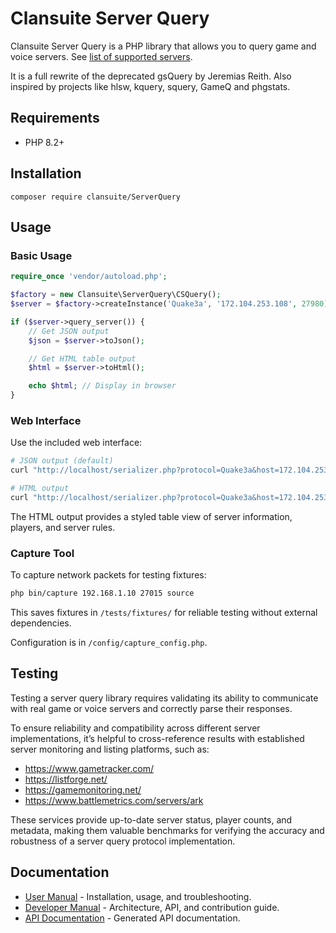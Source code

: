 # Clansuite Server Query

Clansuite Server Query is a PHP library that allows you to query
game and voice servers. See [list of supported servers](/docs/protocols.md).

It is a full rewrite of the deprecated gsQuery by Jeremias Reith.
Also inspired by projects like hlsw, kquery, squery, GameQ and phgstats.

## Requirements

- PHP 8.2+

## Installation

`composer require clansuite/ServerQuery`

## Usage

### Basic Usage

```php
require_once 'vendor/autoload.php';

$factory = new Clansuite\ServerQuery\CSQuery();
$server = $factory->createInstance('Quake3a', '172.104.253.108', 27980);

if ($server->query_server()) {
    // Get JSON output
    $json = $server->toJson();

    // Get HTML table output
    $html = $server->toHtml();

    echo $html; // Display in browser
}
```

### Web Interface

Use the included web interface:

```bash
# JSON output (default)
curl "http://localhost/serializer.php?protocol=Quake3a&host=172.104.253.108&queryport=27980"

# HTML output
curl "http://localhost/serializer.php?protocol=Quake3a&host=172.104.253.108&queryport=27980&format=html"
```

The HTML output provides a styled table view of server information, players, and server rules.

### Capture Tool

To capture network packets for testing fixtures:

```bash
php bin/capture 192.168.1.10 27015 source
```

This saves fixtures in `/tests/fixtures/` for reliable testing without external dependencies.

Configuration is in `/config/capture_config.php`.

## Testing

Testing a server query library requires validating its ability to communicate
with real game or voice servers and correctly parse their responses.

To ensure reliability and compatibility across different server implementations,
it’s helpful to cross-reference results with established server monitoring
and listing platforms, such as:

- https://www.gametracker.com/
- https://listforge.net/
- https://gamemonitoring.net/
- https://www.battlemetrics.com/servers/ark

These services provide up-to-date server status, player counts, and metadata,
making them valuable benchmarks for verifying the accuracy and robustness
of a server query protocol implementation.

## Documentation

- [User Manual](docs/user-manual/) - Installation, usage, and troubleshooting.
- [Developer Manual](docs/developer-manual/) - Architecture, API, and contribution guide.
- [API Documentation](https://api.clansuite.com) - Generated API documentation.
